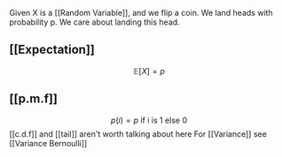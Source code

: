 
Given X is a  [[Random Variable]], and we flip a coin. We land heads with probability p. We care about landing this head.
## [[Expectation]]
$$\mathbb{E}[X] = p$$
## [[p.m.f]]
$$p(i)=p\text{ if i is 1 else }0$$
[[c.d.f]] and [[tail]] aren't worth talking about here
For [[Variance]] see [[Variance Bernoulli]]